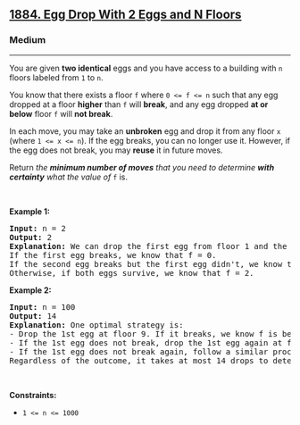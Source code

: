 <h2><a href="https://leetcode.com/problems/egg-drop-with-2-eggs-and-n-floors/">1884. Egg Drop With 2 Eggs and N Floors</a></h2><h3>Medium</h3><hr><div style="user-select: auto;"><p style="user-select: auto;">You are given <strong style="user-select: auto;">two identical</strong> eggs and you have access to a building with <code style="user-select: auto;">n</code> floors labeled from <code style="user-select: auto;">1</code> to <code style="user-select: auto;">n</code>.</p>

<p style="user-select: auto;">You know that there exists a floor <code style="user-select: auto;">f</code> where <code style="user-select: auto;">0 &lt;= f &lt;= n</code> such that any egg dropped at a floor <strong style="user-select: auto;">higher</strong> than <code style="user-select: auto;">f</code> will <strong style="user-select: auto;">break</strong>, and any egg dropped <strong style="user-select: auto;">at or below</strong> floor <code style="user-select: auto;">f</code> will <strong style="user-select: auto;">not break</strong>.</p>

<p style="user-select: auto;">In each move, you may take an <strong style="user-select: auto;">unbroken</strong> egg and drop it from any floor <code style="user-select: auto;">x</code> (where <code style="user-select: auto;">1 &lt;= x &lt;= n</code>). If the egg breaks, you can no longer use it. However, if the egg does not break, you may <strong style="user-select: auto;">reuse</strong> it in future moves.</p>

<p style="user-select: auto;">Return <em style="user-select: auto;">the <strong style="user-select: auto;">minimum number of moves</strong> that you need to determine <strong style="user-select: auto;">with certainty</strong> what the value of </em><code style="user-select: auto;">f</code> is.</p>

<p style="user-select: auto;">&nbsp;</p>
<p style="user-select: auto;"><strong style="user-select: auto;">Example 1:</strong></p>

<pre style="user-select: auto;"><strong style="user-select: auto;">Input:</strong> n = 2
<strong style="user-select: auto;">Output:</strong> 2
<strong style="user-select: auto;">Explanation:</strong> We can drop the first egg from floor 1 and the second egg from floor 2.
If the first egg breaks, we know that f = 0.
If the second egg breaks but the first egg didn't, we know that f = 1.
Otherwise, if both eggs survive, we know that f = 2.
</pre>

<p style="user-select: auto;"><strong style="user-select: auto;">Example 2:</strong></p>

<pre style="user-select: auto;"><strong style="user-select: auto;">Input:</strong> n = 100
<strong style="user-select: auto;">Output:</strong> 14
<strong style="user-select: auto;">Explanation:</strong> One optimal strategy is:
- Drop the 1st egg at floor 9. If it breaks, we know f is between 0 and 8. Drop the 2nd egg starting from floor 1 and going up one at a time to find f within 8 more drops. Total drops is 1 + 8 = 9.
- If the 1st egg does not break, drop the 1st egg again at floor 22. If it breaks, we know f is between 9 and 21. Drop the 2nd egg starting from floor 10 and going up one at a time to find f within 12 more drops. Total drops is 2 + 12 = 14.
- If the 1st egg does not break again, follow a similar process dropping the 1st egg from floors 34, 45, 55, 64, 72, 79, 85, 90, 94, 97, 99, and 100.
Regardless of the outcome, it takes at most 14 drops to determine f.
</pre>

<p style="user-select: auto;">&nbsp;</p>
<p style="user-select: auto;"><strong style="user-select: auto;">Constraints:</strong></p>

<ul style="user-select: auto;">
	<li style="user-select: auto;"><code style="user-select: auto;">1 &lt;= n &lt;= 1000</code></li>
</ul>
</div>